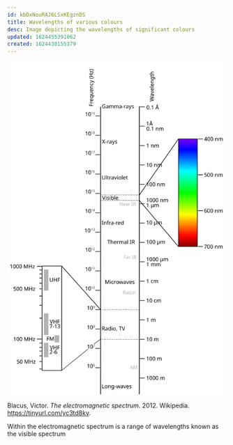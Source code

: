 ```yaml
---
id: kbDxNouRAJ6LSxKEgznDS
title: Wavelengths of various colours
desc: Image depicting the wavelengths of significant colours
updated: 1624455391062
created: 1624430155379
---
```


![Electromagnetic spectrum](assets/images/color-electromagnetic-spectrum.svg)
<figcaption>
Blacus,  Victor. <i>The electromagnetic spectrum</i>. 2012. Wikipedia. <a href="https://tinyurl.com/yc3td8kv">https://tinyurl.com/yc3td8kv</a>.
</figcaption>

Within the electromagnetic spectrum is a range of wavelengths known as the visible spectrum
